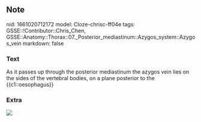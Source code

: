 ## Note
nid: 1661020712172
model: Cloze-chrisc-ff04e
tags: GSSE::!Contributor::Chris_Chen, GSSE::Anatomy::Thorax::07._Posterior_mediastinum::Azygos_system::Azygos_vein
markdown: false

### Text
As it passes up through the posterior mediastinum the azygos vein lies on the sides of the vertebral bodies, on a plane posterior to the {{c1::oesophagus}}

### Extra
<img src="thorax017.png">
